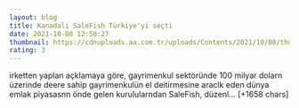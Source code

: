 ```yaml
--- 
layout: blog
title: Kanadalı SaleFish Türkiye'yi seçti
date: 2021-10-08 12:50:27
thumbnail: https://cdnuploads.aa.com.tr/uploads/Contents/2021/10/08/thumbs_b_c_aadca14fdcd249cc9e9c74654ae7abb3.jpg?v=160121
rating: 3
---
```

irketten yaplan açklamaya göre, gayrimenkul sektöründe 100 milyar dolarn üzerinde deere sahip gayrimenkulün el deitirmesine araclk eden dünya emlak piyasasnn önde gelen kurulularndan SaleFish, düzenl… [+1658 chars]